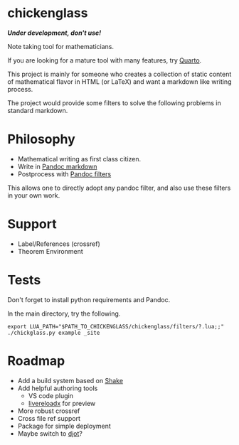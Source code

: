 # chickenglass

***Under development, don't use!***

Note taking tool for mathematicians.

If you are looking for a mature tool with many features, try [Quarto](https://quarto.org/).

This project is mainly for someone who creates a collection of static content of mathematical flavor in HTML (or LaTeX) and want a markdown like writing process.

The project would provide some filters to solve the following problems in standard markdown.

# Philosophy
 - Mathematical writing as first class citizen.
 - Write in [Pandoc markdown](https://pandoc.org/MANUAL.html#pandocs-markdown)
 - Postprocess with [Pandoc filters](https://pandoc.org/filters.html)

This allows one to directly adopt any pandoc filter, and also use these filters in your own work.

# Support
 - Label/References (crossref)
 - Theorem Environment

# Tests

Don't forget to install python requirements and Pandoc.

In the main directory, try the following.
```
export LUA_PATH="$PATH_TO_CHICKENGLASS/chickenglass/filters/?.lua;;"
./chickglass.py example _site
```

# Roadmap

 - Add a build system based on [Shake](https://shakebuild.com/)
 - Add helpful authoring tools 
   - VS code plugin
   - [livereloadx](https://nitoyon.github.io/livereloadx/) for preview
 - More robust crossref
 - Cross file ref support
 - Package for simple deployment
 - Maybe switch to [djot](https://djot.net/)? 